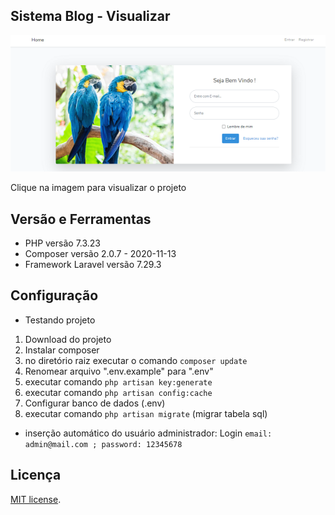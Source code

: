 ## Sistema Blog - Visualizar 
[![Clique aqui](https://github.com/tigoCaval/images/blob/main/web/telalogin-blog.png?raw=true)](https://youtu.be/ZAWMrzinHXo)

Clique na imagem para visualizar o projeto

## Versão e Ferramentas

- PHP versão 7.3.23
- Composer versão 2.0.7 - 2020-11-13
- Framework Laravel versão 7.29.3  

## Configuração
- Testando projeto 
1. Download do projeto 
2. Instalar composer
3. no diretório raiz executar o comando ```composer update``` 
4. Renomear arquivo ".env.example" para ".env"
5. executar comando ```php artisan key:generate```
6. executar comando ```php artisan config:cache```
7. Configurar banco de dados (.env)
8. executar comando ```php artisan migrate``` (migrar tabela sql) 
- inserção automático do usuário administrador: Login ```email: admin@mail.com ; password: 12345678```   

## Licença

[MIT license](https://opensource.org/licenses/MIT).
